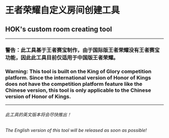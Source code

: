 # 王者荣耀自定义房间创建工具
## HOK's custom room creating tool
---
### 警告：此工具基于王者赛宝制作，由于国际版王者荣耀没有王者赛宝功能，因此此工具目前仅适用于中国版王者荣耀。
### Warning: This tool is built on the King of Glory competition platform. Since the international version of Honor of Kings does not have the competition platform feature like the Chinese version, this tool is only applicable to the Chinese version of Honor of Kings.
---
###### 此工具的英文版本将会尽快推出！
###### The English version of this tool will be released as soon as possible!
